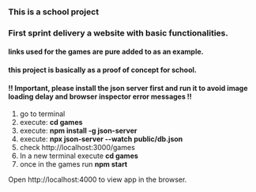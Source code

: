 ### This is a school project
### First sprint delivery a website with basic functionalities.
#### links used for the games are pure added to as an example.
#### this project is basically as a proof of concept for school.

#### !! Important, please install the json server first and run it to avoid image loading delay and browser inspector error messages !!


1) go to terminal
2) execute:   **cd games**
3) execute:  **npm install -g json-server**
4) execute: **npx json-server --watch public/db.json**
5) check   http://localhost:3000/games
6) In a new terminal execute **cd games**
7) once in the games run **npm start**

Open http://localhost:4000 to view app in the browser.